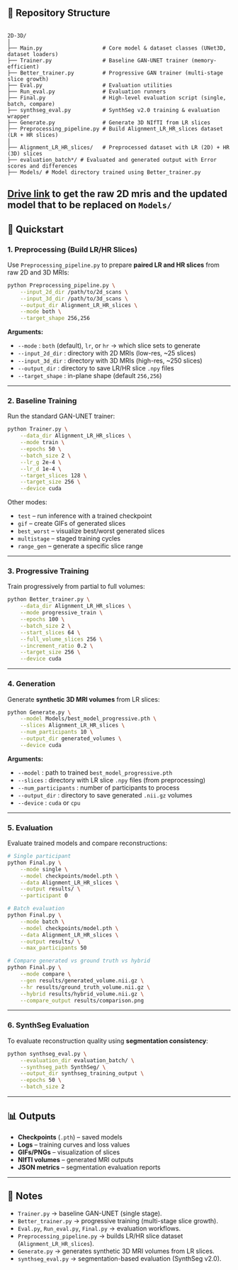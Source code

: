 

## 📂 Repository Structure

```

2D-3D/
│
├── Main.py                   # Core model & dataset classes (UNet3D, dataset loaders)
├── Trainer.py                # Baseline GAN-UNET trainer (memory-efficient)
├── Better_trainer.py         # Progressive GAN trainer (multi-stage slice growth)
├── Eval.py                   # Evaluation utilities
├── Run_eval.py               # Evaluation runners
├── Final.py                  # High-level evaluation script (single, batch, compare)
├── synthseg_eval.py          # SynthSeg v2.0 training & evaluation wrapper
├── Generate.py               # Generate 3D NIfTI from LR slices
├── Preprocessing_pipeline.py # Build Alignment_LR_HR_slices dataset (LR + HR slices)
│
├── Alignment_LR_HR_slices/   # Preprocessed dataset with LR (2D) + HR (3D) slices
├── evaluation_batch*/ # Evaluated and generated output with Error scores and differences
├── Models/ # Model directory trained using Better_trainer.py 
````
[Drive link](https://drive.google.com/drive/folders/1u_voT4n7CJO2u6q4tw32g7z_sLnC4Dtr?usp=drive_link) to get the raw 2D mris and the updated model that to be replaced on `Models/`
---

## 🚀 Quickstart

### 1. Preprocessing (Build LR/HR Slices)

Use `Preprocessing_pipeline.py` to prepare **paired LR and HR slices** from raw 2D and 3D MRIs:

```bash
python Preprocessing_pipeline.py \
    --input_2d_dir /path/to/2d_scans \
    --input_3d_dir /path/to/3d_scans \
    --output_dir Alignment_LR_HR_slices \
    --mode both \
    --target_shape 256,256
````

**Arguments:**

* `--mode` : `both` (default), `lr`, or `hr` → which slice sets to generate
* `--input_2d_dir` : directory with 2D MRIs (low-res, \~25 slices)
* `--input_3d_dir` : directory with 3D MRIs (high-res, \~250 slices)
* `--output_dir` : directory to save LR/HR slice `.npy` files
* `--target_shape` : in-plane shape (default `256,256`)

---

### 2. Baseline Training

Run the standard GAN-UNET trainer:

```bash
python Trainer.py \
    --data_dir Alignment_LR_HR_slices \
    --mode train \
    --epochs 50 \
    --batch_size 2 \
    --lr_g 2e-4 \
    --lr_d 1e-4 \
    --target_slices 128 \
    --target_size 256 \
    --device cuda
```

Other modes:

* `test` – run inference with a trained checkpoint
* `gif` – create GIFs of generated slices
* `best_worst` – visualize best/worst generated slices
* `multistage` – staged training cycles
* `range_gen` – generate a specific slice range

---

### 3. Progressive Training

Train progressively from partial to full volumes:

```bash
python Better_trainer.py \
    --data_dir Alignment_LR_HR_slices \
    --mode progressive_train \
    --epochs 100 \
    --batch_size 2 \
    --start_slices 64 \
    --full_volume_slices 256 \
    --increment_ratio 0.2 \
    --target_size 256 \
    --device cuda
```

---

### 4. Generation

Generate **synthetic 3D MRI volumes** from LR slices:

```bash
python Generate.py \
    --model Models/best_model_progressive.pth \
    --slices Alignment_LR_HR_slices \
    --num_participants 10 \
    --output_dir generated_volumes \
    --device cuda
```

**Arguments:**

* `--model` : path to trained `best_model_progressive.pth`
* `--slices` : directory with LR slice `.npy` files (from preprocessing)
* `--num_participants` : number of participants to process
* `--output_dir` : directory to save generated `.nii.gz` volumes
* `--device` : `cuda` or `cpu`

---

### 5. Evaluation

Evaluate trained models and compare reconstructions:

```bash
# Single participant
python Final.py \
    --mode single \
    --model checkpoints/model.pth \
    --data Alignment_LR_HR_slices \
    --output results/ \
    --participant 0

# Batch evaluation
python Final.py \
    --mode batch \
    --model checkpoints/model.pth \
    --data Alignment_LR_HR_slices \
    --output results/ \
    --max_participants 50

# Compare generated vs ground truth vs hybrid
python Final.py \
    --mode compare \
    --gen results/generated_volume.nii.gz \
    --hr results/ground_truth_volume.nii.gz \
    --hybrid results/hybrid_volume.nii.gz \
    --compare_output results/comparison.png
```

---

### 6. SynthSeg Evaluation

To evaluate reconstruction quality using **segmentation consistency**:

```bash
python synthseg_eval.py \
    --evaluation_dir evaluation_batch/ \
    --synthseg_path SynthSeg/ \
    --output_dir synthseg_training_output \
    --epochs 50 \
    --batch_size 2
```

---

## 📊 Outputs

* **Checkpoints** (`.pth`) – saved models
* **Logs** – training curves and loss values
* **GIFs/PNGs** – visualization of slices
* **NIfTI volumes** – generated MRI outputs
* **JSON metrics** – segmentation evaluation reports

---

## 📝 Notes

* `Trainer.py` → baseline GAN-UNET (single stage).
* `Better_trainer.py` → progressive training (multi-stage slice growth).
* `Eval.py`, `Run_eval.py`, `Final.py` → evaluation workflows.
* `Preprocessing_pipeline.py` → builds LR/HR slice dataset (`Alignment_LR_HR_slices`).
* `Generate.py` → generates synthetic 3D MRI volumes from LR slices.
* `synthseg_eval.py` → segmentation-based evaluation (SynthSeg v2.0).



